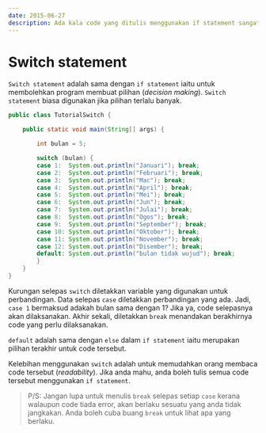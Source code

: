 ```yaml
---
date: 2015-06-27
description: Ada kala code yang ditulis menggunakan if statement sangat sukar dibaca. Jadi, cara lain untuk membuat pilihan adalah dengan manggunakan switch statement.
---
```


# Switch statement

`Switch statement` adalah sama dengan `if statement` iaitu untuk
membolehkan program membuat pilihan (_decision making_). `Switch
statement` biasa digunakan jika pilihan terlalu banyak.

```java
public class TutorialSwitch {

    public static void main(String[] args) {

        int bulan = 5;

        switch (bulan) {
        case 1:  System.out.println("Januari"); break;
        case 2:  System.out.println("Februari"); break;
        case 3:  System.out.println("Mac"); break;
        case 4:  System.out.println("April"); break;
        case 5:  System.out.println("Mei"); break;
        case 6:  System.out.println("Jun"); break;
        case 7:  System.out.println("Julai"); break;
        case 8:  System.out.println("Ogos"); break;
        case 9:  System.out.println("September"); break;
        case 10: System.out.println("Oktober"); break;
        case 11: System.out.println("November"); break;
        case 12: System.out.println("Disember"); break;
        default: System.out.println("bulan tidak wujud"); break;
        }
    }
}
```

Kurungan selepas `switch` diletakkan variable yang digunakan untuk
perbandingan. Data selepas `case` diletakkan perbandingan yang ada.
Jadi, `case 1` bermaksud adakah bulan sama dengan 1? Jika ya, code
selepasnya akan dilaksanakan. Akhir sekali, diletakkan `break`
menandakan berakhirnya code yang perlu dilaksanakan.

`default` adalah sama dengan `else` dalam `if statement` iaitu
merupakan pilihan terakhir untuk code tersebut.

Kelebihan menggunakan `switch` adalah untuk memudahkan orang membaca
code tersebut (_readability_). Jika anda mahu, anda boleh tulis semua
code tersebut menggunakan `if statement`.

> P/S: Jangan lupa untuk menulis `break` selepas setiap
> `case` kerana walaupun code tiada error, akan berlaku sesuatu yang
> anda tidak jangkakan. Anda boleh cuba buang `break` untuk lihat apa
> yang berlaku.

